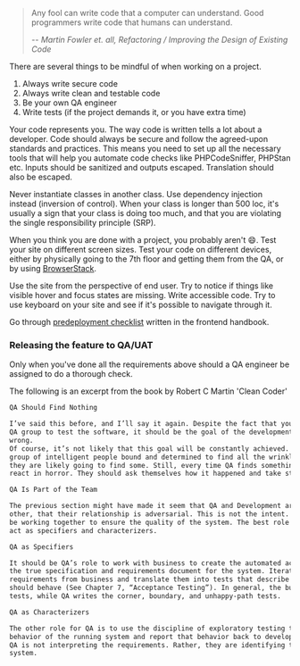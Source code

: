 > Any fool can write code that a computer can understand. Good programmers write
code that humans can understand.
> 
> -- <cite>Martin Fowler et. all, Refactoring / Improving the Design of Existing Code</cite>

There are several things to be mindful of when working on a project.

1. Always write secure code
2. Always write clean and testable code
3. Be your own QA engineer
4. Write tests (if the project demands it, or you have extra time)

Your code represents you. The way code is written tells a lot about a developer. Code should always be secure and follow the agreed-upon standards and practices.
This means you need to set up all the necessary tools that will help you automate code checks like PHPCodeSniffer, PHPStan etc.
Inputs should be sanitized and outputs escaped. Translation should also be escaped.

Never instantiate classes in another class. Use dependency injection instead (inversion of control).
When your class is longer than 500 loc, it's usually a sign that your class is doing too much, and that you are violating the single responsibility principle (SRP).

When you think you are done with a project, you probably aren't 😄.
Test your site on different screen sizes. Test your code on different devices, either by physically going to the 7th floor and getting them from the QA, or by using [BrowserStack](https://www.browserstack.com/).

Use the site from the perspective of end user. Try to notice if things like visible hover and focus states are missing. Write accessible code. Try to use keyboard on your site and see if it's possible to navigate through it.

Go through [predeployment checklist](https://infinum.com/handbook/frontend/javascript/predeployment-checklist) written in the frontend handbook.

### Releasing the feature to QA/UAT

Only when you've done all the requirements above should a QA engineer be assigned to do a thorough check. 

The following is an excerpt from the book by Robert C Martin 'Clean Coder'

```md
QA Should Find Nothing

I’ve said this before, and I’ll say it again. Despite the fact that your company may have a separate
QA group to test the software, it should be the goal of the development group that QA find nothing
wrong.
Of course, it’s not likely that this goal will be constantly achieved. After all, when you have a
group of intelligent people bound and determined to find all the wrinkles and deficits in a product,
they are likely going to find some. Still, every time QA finds something the development team should
react in horror. They should ask themselves how it happened and take steps to prevent it in the future.

QA Is Part of the Team

The previous section might have made it seem that QA and Development are at odds with each
other, that their relationship is adversarial. This is not the intent. Rather, QA and Development should
be working together to ensure the quality of the system. The best role for the QA part of the team is to
act as specifiers and characterizers.

QA as Specifiers

It should be QA’s role to work with business to create the automated acceptance tests that become
the true specification and requirements document for the system. Iteration by iteration they gather the
requirements from business and translate them into tests that describe to developers how the system
should behave (See Chapter 7, “Acceptance Testing”). In general, the business writes the happy-path
tests, while QA writes the corner, boundary, and unhappy-path tests.

QA as Characterizers

The other role for QA is to use the discipline of exploratory testing to characterize the true
behavior of the running system and report that behavior back to development and business. In this role
QA is not interpreting the requirements. Rather, they are identifying the actual behaviors of the
system.
```